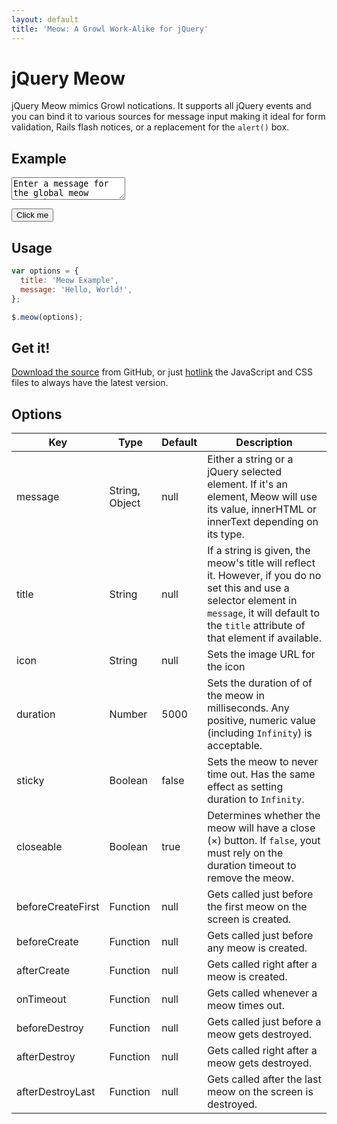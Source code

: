 ```yaml
---
layout: default
title: 'Meow: A Growl Work-Alike for jQuery'
---
```

<link rel="stylesheet" href="http://zacstewart.github.com/Meow/jquery.meow.css">
<script src="http://ajax.googleapis.com/ajax/libs/jquery/1.6.2/jquery.min.js"></script>
<script src="http://zacstewart.github.com/Meow/jquery.meow.js"></script>
<script src="meow_demo.js"></script>

# jQuery Meow

jQuery Meow mimics Growl notications. It supports all jQuery events and you can
bind it to various sources for message input making it ideal for form
validation, Rails flash notices, or a replacement for the `alert()` box.

## Example

<textarea id="example-input">Enter a message for the global meow network</textarea>
<button id="example-button">Click me</button>

## Usage

```javascript
var options = {
  title: 'Meow Example',
  message: 'Hello, World!',
};

$.meow(options);
```

## Get it!

[Download the source](https://github.com/zacstewart/Meow/archives/master) from
GitHub, or just [hotlink](http://zacstewart.github.com/Meow/) the JavaScript
and CSS files to always have the latest version.

## Options
| Key                 | Type             | Default   | Description                                                                                                                                                                                            |
| ------------------- | ---------------- | --------- | -------------------------------------------------------------------------------------------------------------------------------------------------------------------------------------------------------|
| message             | String, Object   | null      | Either a string or a jQuery selected element. If it's an element, Meow will use its value, innerHTML or innerText depending on its type.                                                               |
| title               | String           | null      | If a string is given, the meow's title will reflect it. However, if you do no set this and use a selector element in `message`, it will default to the `title` attribute of that element if available. |
| icon                | String           | null      | Sets the image URL for the icon                                                                                                                                                                        |
| duration            | Number           | 5000      | Sets the duration of of the meow in milliseconds. Any positive, numeric value (including `Infinity`) is acceptable.                                                                                    |
| sticky              | Boolean          | false     | Sets the meow to never time out. Has the same effect as setting duration to `Infinity`.                                                                                                                |
| closeable           | Boolean          | true      | Determines whether the meow will have a close (&times;) button. If `false`, yout must rely on the duration timeout to remove the meow.                                                                 |
| beforeCreateFirst   | Function         | null      | Gets called just before the first meow on the screen is created.                                                                                                                                       |
| beforeCreate        | Function         | null      | Gets called just before any meow is created.                                                                                                                                                           |
| afterCreate         | Function         | null      | Gets called right after a meow is created.                                                                                                                                                             |
| onTimeout           | Function         | null      | Gets called whenever a meow times out.                                                                                                                                                                 |
| beforeDestroy       | Function         | null      | Gets called just before a meow gets destroyed.                                                                                                                                                         |
| afterDestroy        | Function         | null      | Gets called right after a meow gets destroyed.                                                                                                                                                         |
| afterDestroyLast    | Function         | null      | Gets called after the last meow on the screen is destroyed.                                                                                                                                            |
